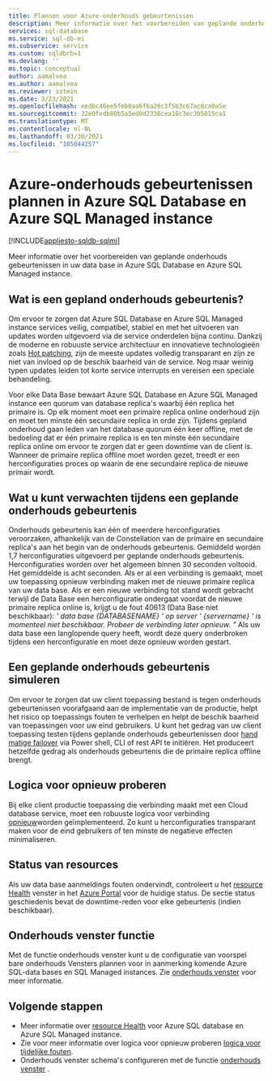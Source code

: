 ```yaml
---
title: Plannen voor Azure-onderhouds gebeurtenissen
description: Meer informatie over het voorbereiden van geplande onderhouds gebeurtenissen in Azure SQL Database en Azure SQL Managed instance.
services: sql-database
ms.service: sql-db-mi
ms.subservice: service
ms.custom: sqldbrb=1
ms.devlang: ''
ms.topic: conceptual
author: aamalvea
ms.author: aamalvea
ms.reviewer: sstein
ms.date: 3/23/2021
ms.openlocfilehash: eedbc46ee5feb0aa6f6a26c3f5b3c67ac8ca0a5e
ms.sourcegitcommit: 32e0fedb80b5a5ed0d2336cea18c3ec3b5015ca1
ms.translationtype: MT
ms.contentlocale: nl-NL
ms.lasthandoff: 03/30/2021
ms.locfileid: "105044257"
---
```

# <a name="plan-for-azure-maintenance-events-in-azure-sql-database-and-azure-sql-managed-instance"></a>Azure-onderhouds gebeurtenissen plannen in Azure SQL Database en Azure SQL Managed instance
[!INCLUDE[appliesto-sqldb-sqlmi](../includes/appliesto-sqldb-sqlmi.md)]

Meer informatie over het voorbereiden van geplande onderhouds gebeurtenissen in uw data base in Azure SQL Database en Azure SQL Managed instance.

## <a name="what-is-a-planned-maintenance-event"></a>Wat is een gepland onderhouds gebeurtenis?

Om ervoor te zorgen dat Azure SQL Database en Azure SQL Managed instance services veilig, compatibel, stabiel en met het uitvoeren van updates worden uitgevoerd via de service onderdelen bijna continu. Dankzij de moderne en robuuste service architectuur en innovatieve technologieën zoals [Hot patching](https://aka.ms/azuresqlhotpatching), zijn de meeste updates volledig transparant en zijn ze niet van invloed op de beschik baarheid van de service. Nog maar weinig typen updates leiden tot korte service interrupts en vereisen een speciale behandeling. 

Voor elke Data Base bewaart Azure SQL Database en Azure SQL Managed instance een quorum van database replica's waarbij één replica het primaire is. Op elk moment moet een primaire replica online onderhoud zijn en moet ten minste één secundaire replica in orde zijn. Tijdens gepland onderhoud gaan leden van het database quorum één keer offline, met de bedoeling dat er één primaire replica is en ten minste één secundaire replica online om ervoor te zorgen dat er geen downtime van de client is. Wanneer de primaire replica offline moet worden gezet, treedt er een herconfiguraties proces op waarin de ene secundaire replica de nieuwe primair wordt.  

## <a name="what-to-expect-during-a-planned-maintenance-event"></a>Wat u kunt verwachten tijdens een geplande onderhouds gebeurtenis

Onderhouds gebeurtenis kan één of meerdere herconfiguraties veroorzaken, afhankelijk van de Constellation van de primaire en secundaire replica's aan het begin van de onderhouds gebeurtenis. Gemiddeld worden 1,7 herconfiguraties uitgevoerd per geplande onderhouds gebeurtenis. Herconfiguraties worden over het algemeen binnen 30 seconden voltooid. Het gemiddelde is acht seconden. Als er al een verbinding is gemaakt, moet uw toepassing opnieuw verbinding maken met de nieuwe primaire replica van uw data base. Als er een nieuwe verbinding tot stand wordt gebracht terwijl de Data Base een herconfiguratie ondergaat voordat de nieuwe primaire replica online is, krijgt u de fout 40613 (Data Base niet beschikbaar): *' data base {DATABASENAME} ' op server ' {servername} ' is momenteel niet beschikbaar. Probeer de verbinding later opnieuw. "* Als uw data base een langlopende query heeft, wordt deze query onderbroken tijdens een herconfiguratie en moet deze opnieuw worden gestart.

## <a name="how-to-simulate-a-planned-maintenance-event"></a>Een geplande onderhouds gebeurtenis simuleren

Om ervoor te zorgen dat uw client toepassing bestand is tegen onderhouds gebeurtenissen voorafgaand aan de implementatie van de productie, helpt het risico op toepassings fouten te verhelpen en helpt de beschik baarheid van toepassingen voor uw eind gebruikers. U kunt het gedrag van uw client toepassing testen tijdens geplande onderhouds gebeurtenissen door [hand matige failover](https://aka.ms/mifailover-techblog) via Power shell, CLI of rest API te initiëren. Het produceert hetzelfde gedrag als onderhouds gebeurtenis die de primaire replica offline brengt.

## <a name="retry-logic"></a>Logica voor opnieuw proberen

Bij elke client productie toepassing die verbinding maakt met een Cloud database service, moet een robuuste logica voor verbinding [opnieuw](troubleshoot-common-connectivity-issues.md#retry-logic-for-transient-errors)worden geïmplementeerd. Zo kunt u herconfiguraties transparant maken voor de eind gebruikers of ten minste de negatieve effecten minimaliseren.

## <a name="resource-health"></a>Status van resources

Als uw data base aanmeldings fouten ondervindt, controleert u het [resource Health](../../service-health/resource-health-overview.md#get-started) venster in het [Azure Portal](https://portal.azure.com) voor de huidige status. De sectie status geschiedenis bevat de downtime-reden voor elke gebeurtenis (indien beschikbaar).

## <a name="maintenance-window-feature"></a>Onderhouds venster functie

Met de functie onderhouds venster kunt u de configuratie van voorspel bare onderhouds Vensters plannen voor in aanmerking komende Azure SQL-data bases en SQL Managed instances. Zie [onderhouds venster](maintenance-window.md) voor meer informatie.

## <a name="next-steps"></a>Volgende stappen

- Meer informatie over [resource Health](resource-health-to-troubleshoot-connectivity.md) voor Azure SQL database en Azure SQL Managed instance.
- Zie voor meer informatie over logica voor opnieuw proberen [logica voor tijdelijke fouten](troubleshoot-common-connectivity-issues.md#retry-logic-for-transient-errors).
- Onderhouds venster schema's configureren met de functie [onderhouds venster](maintenance-window.md) .
